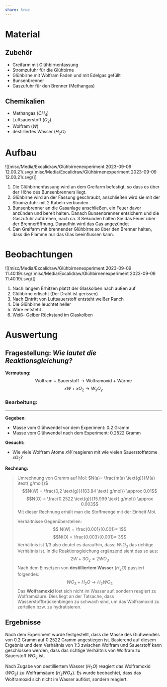 ```yaml
---
share: true
---
```

# Material
## Zubehör

- Greifarm mit Glühbirnenfassung
- Stromzufuhr für die Glühbirne 
- Glühbirne mit Wolfram Faden und mit Edelgas gefüllt
- Bunsenbrenner 
- Gaszufuhr für den Brenner (Methangas)

## Chemikalien 

- Methangas ($CH_4$)
- Luftsauerstoff ($O_2$)
- Wolfram ($W$)
- destilliertes Wasser ($H_{2}O$)

# Aufbau
![[misc/Media/Excalidraw/Glühbirnenexperiment 2023-09-09 12.00.21/\.svg/|misc/Media/Excalidraw/Glühbirnenexperiment 2023-09-09 12.00.21/\.svg/]]


1. Die Glühbirnenfassung wird an dem Greifarm befestigt, so dass es über der Höhe des Bunsenbrenners liegt.
2. Glühbirne wird an der Fassung geschraubt, anschließen wird sie mit der Stromzufuhr mit 2 Kabeln verbunden 
3. Bunsenbrenner an die Gasanlage anschließen, ein Feuer davor anzünden und bereit halten. Danach Bunsenbrenner entsichern und die Gaszufuhr aufdrehen, nach ca. 3 Sekunden halten Sie das Feuer über der Brenneröffnung. Daraufhin wird das Gas angezündet
4. Dan Greifarm mit brennender Glühbirne so über den Brenner halten, dass die Flamme nur das Glas beeinflussen kann.
# Beobachtungen

![[misc/Media/Excalidraw/Glühbirnenexperiment 2023-09-09 11.40.19/\.svg/|misc/Media/Excalidraw/Glühbirnenexperiment 2023-09-09 11.40.19/\.svg/]]

1. Nach langem Erhitzen platzt der Glaskolben nach außen auf
2. Glühbirne erlischt (Der Draht ist gerissen)
3. Nach Eintritt von Luftsauerstoff entsteht weißer Ranch
4. Die Glühbirne leuchtet heller
5. Wäre entsteht
6. Weiß- Gelber Rückstand im Glaskolben

# Auswertung 

## Fragestellung: *Wie lautet die Reaktionsgleichung?*

**Vermutung:**
$$\text{Wolfram + Sauerstoff} \rightarrow \text{Wolframoxid + Wärme}$$
$$xW + xO_{2}\rightarrow W_{x}O_{y}$$
### **Bearbeitung:**
***
**Gegeben**: 
- Masse vom Glühwendel vor dem Experiment:  0.2 Gramm
- Masse vom Glühwendel nach dem Experiment: 0.2522 Gramm

**Gesucht:**
- Wie viele Wolfram Atome $xW$ reagieren mit wie vielen Sauerstoffatome $xO_{2}$?

**Rechnung:**

> Umrechnung von Gramm auf Mol: $N(a)= \frac{m(a) \text{g}}{M(a) \text{ g/mol}}$ 
> $$N(W) = \frac{0,2 \text{g}}{183.84 \text{ g/mol}} \approx 0.01$$
> $$N(O) = \frac{0.2522 \text{g}}{15.999 \text{ g/mol}} \approx 0.003$$
> Mit dieser Rechnung erhält man die Stoffmenge mit der Einheit *Mol.*
>
> Verhältnisse Gegenüberstellen: $$ N(W) = \frac{0.001}{0.001}= 1$$ $$N(O) = \frac{0.003}{0.001}= 3$$
> Verhältnis ist $1/3$ also deutet es daraufhin, dass: $W_{1} O_{3}$ das richtige Verhältnis ist.
> In die Reaktionsgleichung ergänzend sieht das so aus: 
> $$2W + 3O_{2}= 2 WO_3$$
> Nach dem Einsetzen von **destilliertem Wasser** ($H_{2}O$) passiert folgendes: 
> $$WO_{3}+ H_{2}O \rightarrow H_{2}WO_{4}$$
> Das **Wolframoxid** löst sich nicht im Wasser auf, sondern reagiert zu Wolframsäure. Dies liegt an der Tatsache, dass Wasserstoffbrückenbingen zu schwach sind, um das Wolframoxid zu zerteilen bzw. zu hydratisieren. 

## Ergebnisse

Nach dem Experiment wurde festgestellt, dass die Masse des Glühwendels von 0.2 Gramm auf 0.2522 Gramm angestiegen ist. 
Basierend auf diesem Ergebnis und dem Verhältnis von 1:3 zwischen Wolfram und Sauerstoff kann geschlossen werden, dass das richtige Verhältnis von Wolfram zu Sauerstoff $WO_3$ ist.

Nach Zugabe von destilliertem Wasser ($H_{2}O$) reagiert das Wolframoxid ($WO_{3}$) zu Wolframsäure ($H_{2}WO_{4}$). Es wurde beobachtet, dass das Wolframoxid sich nicht im Wasser auflöst, sondern reagiert.